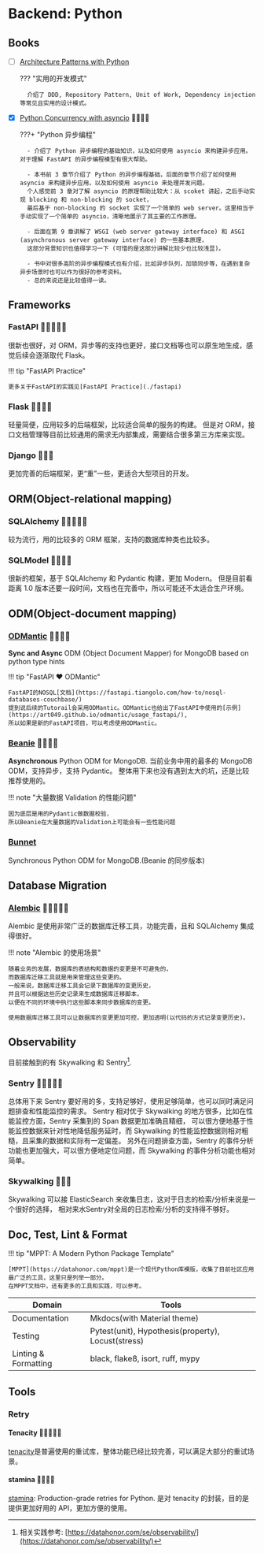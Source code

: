 # Backend: Python

## Books

- [ ] [Architecture Patterns with Python](https://www.cosmicpython.com/)

    ??? "实用的开发模式"

        介绍了 DDD, Repository Pattern, Unit of Work, Dependency injection 等常见且实用的设计模式。

- [x] [Python Concurrency with asyncio](https://www.manning.com/books/python-concurrency-with-asyncio) 🌟🌟🌟🌟

    ???+ "Python 异步编程"

        - 介绍了 Python 异步编程的基础知识，以及如何使用 asyncio 来构建异步应用。对于理解 FastAPI 的异步编程模型有很大帮助。

        - 本书前 3 章节介绍了 Python 的异步编程基础，后面的章节介绍了如何使用 asyncio 来构建异步应用，以及如何使用 asyncio 来处理并发问题。
        个人感觉前 3 章对了解 asyncio 的原理帮助比较大：从 scoket 讲起，之后手动实现 blocking 和 non-blocking 的 socket，
        最后基于 non-blocking 的 socket 实现了一个简单的 web server。这里相当于手动实现了一个简单的 asyncio，清晰地展示了其主要的工作原理。

        - 后面在第 9 章讲解了 WSGI (web server gateway interface) 和 ASGI (asynchronous server gateway interface) 的一些基本原理，
        这部分背景知识也值得学习一下 (可惜的是这部分讲解比较少也比较浅显)。

        - 书中对很多高阶的异步编程模式也有介绍，比如异步队列，加锁同步等，在遇到复杂异步场景时也可以作为很好的参考资料。
        - 总的来说还是比较值得一读。


## Frameworks

### FastAPI 🌟🌟🌟🌟🌟
很新也很好，对 ORM，异步等的支持也更好，接口文档等也可以原生地生成，感觉后续会逐渐取代 Flask。

!!! tip "FastAPI Practice"

    更多关于FastAPI的实践见[FastAPI Practice](./fastapi)


### Flask 🌟🌟🌟🌟
轻量简便，应用较多的后端框架，比较适合简单的服务的构建。
但是对 ORM，接口文档管理等目前比较通用的需求无内部集成，需要结合很多第三方库来实现。

### Django 🌟🌟🌟
更加完善的后端框架，更“重”一些，更适合大型项目的开发。

## ORM(Object-relational mapping)

### SQLAlchemy 🌟🌟🌟🌟🌟
较为流行，用的比较多的 ORM 框架，支持的数据库种类也比较多。

### SQLModel 🌟🌟🌟🌟
很新的框架，基于 SQLAlchemy 和 Pydantic 构建，更加 Modern。
但是目前看距离 1.0 版本还要一段时间，文档也在完善中，所以可能还不太适合生产环境。


## ODM(Object-document mapping)

### [ODMantic](https://github.com/art049/odmantic) 🌟🌟🌟🌟
**Sync and Async** ODM (Object Document Mapper) for MongoDB based on python type hints

!!! tip "FastAPI :heart: ODMantic"

    FastAPI的NOSQL[文档](https://fastapi.tiangolo.com/how-to/nosql-databases-couchbase/)
    提到说后续的Tutorail会采用ODMantic。ODMantic也给出了FastAPI中使用的[示例](https://art049.github.io/odmantic/usage_fastapi/),
    所以如果是新的FastAPI项目，可以考虑使用ODMantic。


### [Beanie](https://github.com/roman-right/beanie) 🌟🌟🌟🌟
**Asynchronous** Python ODM for MongoDB.
当前业务中用的最多的 MongoDB ODM，支持异步，支持 Pydantic。
整体用下来也没有遇到太大的坑，还是比较推荐使用的。

!!! note "大量数据 Validation 的性能问题"

    因为底层是用的Pydantic做数据校验，
    所以Beanie在大量数据的Validation上可能会有一些性能问题


### [Bunnet](https://github.com/roman-right/bunnet)
Synchronous Python ODM for MongoDB.(Beanie 的同步版本)

## Database Migration

### [Alembic](https://github.com/sqlalchemy/alembic) 🌟🌟🌟🌟🌟
Alembic 是使用非常广泛的数据库迁移工具，功能完善，且和 SQLAlchemy 集成得很好。

!!! note "Alembic 的使用场景"

    随着业务的发展，数据库的表结构和数据的变更是不可避免的，
    而数据库迁移工具就是用来管理这些变更的。
    一般来说，数据库迁移工具会记录下数据库的变更历史，
    并且可以根据这些历史记录来生成数据库迁移脚本，
    以便在不同的环境中执行这些脚本来同步数据库的变更。

    使用数据库迁移工具可以让数据库的变更更加可控，更加透明(以代码的方式记录变更历史)。


## Observability

目前接触到的有 Skywalking 和 Sentry[^1].
[^1]: 相关实践参考: [https://datahonor.com/se/observability/](https://datahonor.com/se/observability/)


### Sentry 🌟🌟🌟🌟🌟

总体用下来 Sentry 要好用的多，支持足够好，使用足够简单，也可以同时满足问题排查和性能监控的需求。
Sentry 相对优于 Skywalking 的地方很多，比如在性能监控方面，Sentry 采集到的 Span 数据更加准确且精细，
可以很方便地基于性能监控数据来针对性地降低服务延时，而 Skywalking 的性能监控数据则相对粗糙，且采集的数据和实际有一定偏差。
另外在问题排查方面，Sentry 的事件分析功能也更加强大，可以很方便地定位问题，而 Skywalking 的事件分析功能也相对简单。

### Skywalking 🌟🌟🌟
Skywalking 可以接 ElasticSearch 来收集日志，这对于日志的检索/分析来说是一个很好的选择，
相对来水Sentry对全局的日志检索/分析的支持得不够好。


## Doc, Test, Lint & Format

!!! tip "MPPT: A Modern Python Package Template"

    [MPPT](https://datahonor.com/mppt)是一个现代Python库模版，收集了目前社区应用最广泛的工具，这里只是列举一部分。
    在MPPT文档中，还有更多的工具和实践，可以参考。

| Domain               | Tools                                              |
|----------------------|----------------------------------------------------|
| Documentation        | Mkdocs(with Material theme)                        |
| Testing              | Pytest(unit), Hypothesis(property), Locust(stress) |
| Linting & Formatting | black, flake8, isort, ruff, mypy                   |


## Tools

### Retry

#### Tenacity 🌟🌟🌟🌟🌟
[tenacity](https://github.com/jd/tenacity)是普遍使用的重试库，整体功能已经比较完善，可以满足大部分的重试场景。

#### stamina 🌟🌟🌟🌟
[stamina](https://github.com/hynek/stamina): Production-grade retries for Python.
是对 tenacity 的封装，目的是提供更加好用的 API，更加方便的使用。


